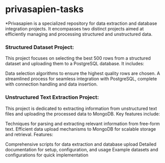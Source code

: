 # privasapien-tasks

*Privasapien is a specialized repository for data extraction and database integration projects. It encompasses two distinct projects aimed at efficiently managing and processing structured and unstructured data.

### Structured Dataset Project:
This project focuses on selecting the best 500 rows from a structured dataset and uploading them to a PostgreSQL database. It includes:

Data selection algorithms to ensure the highest quality rows are chosen.
A streamlined process for seamless integration with PostgreSQL, complete with connection handling and data insertion.
### Unstructured Text Extraction Project:
This project is dedicated to extracting information from unstructured text files and uploading the processed data to MongoDB. Key features include:

Techniques for parsing and extracting relevant information from free-form text.
Efficient data upload mechanisms to MongoDB for scalable storage and retrieval.
Features:

Comprehensive scripts for data extraction and database upload
Detailed documentation for setup, configuration, and usage
Example datasets and configurations for quick implementation
